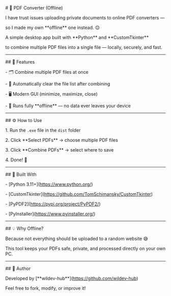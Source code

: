 \# 🧩 PDF Converter (Offline)



I have trust issues uploading private documents to online PDF converters —  

so I made my own \*\*offline\*\* one instead. 😌  



A simple desktop app built with \*\*Python\*\* and \*\*CustomTkinter\*\*  

to combine multiple PDF files into a single file — locally, securely, and fast.



---



\## 🚀 Features

\- 🗂️ Combine multiple PDF files at once  

\- 🧹 Automatically clear the file list after combining  

\- 🖥️ Modern GUI (minimize, maximize, close)  

\- 💾 Runs fully \*\*offline\*\* — no data ever leaves your device  



---



\## ⚙️ How to Use

1\. Run the `.exe` file in the `dist` folder  

2\. Click \*\*Select PDFs\*\* → choose multiple PDF files  

3\. Click \*\*Combine PDFs\*\* → select where to save  

4\. Done! 🎉



---



\## 🧱 Built With

\- \[Python 3.11+](https://www.python.org/)  

\- \[CustomTkinter](https://github.com/TomSchimansky/CustomTkinter)  

\- \[PyPDF2](https://pypi.org/project/PyPDF2/)  

\- \[PyInstaller](https://www.pyinstaller.org/)  



---



\## 💡 Why Offline?

Because not everything should be uploaded to a random website 😅  

This tool keeps your PDFs safe, private, and processed directly on your own PC.



---



\## 🧠 Author

Developed by \[\*\*wildev-hub\*\*](https://github.com/wildev-hub)  

Feel free to fork, modify, or improve it!





